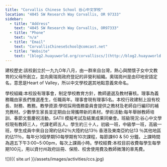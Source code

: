 ```yaml
---
title: "Corvallis Chinese School 谷心中文学校"
location: "4045 SW Research Way Corvallis, OR 97333"
sidebar:
  - title: "Address"
    text: "4045 SW Research Way Corvallis, OR97333"
  - title: "Phone"
    text: "n/a"
  - title: "Email"
    text: "CorvallisChineseSchool@comcast.net"
  - title: "Website"
    text: "[blog2.huayuworld.org/corvalliscs/](http://blog2.huayuworld.org/corvalliscs)"
---
```


建校歷史:該校創立於一九九O年八月，由一群來自台灣，熱心與關懷子女中文教育的父母所創立，並向奧瑞崗政府登記的非營利組織。奧瑞崗州是由印地安語定名，意思是Heart of Valley，所以中文學校選其地點意義來命名。

學校組織:本校設有理事會，制定學校教育方針，教師遴選及教材審核。理事為義務職由家長們推選產生，任職兩年。理事會現有理事5名。本校行政建制上設有校長、財務、教務。教學資源:學校採用僑務委員會提供之教材及老師自行編印的補充教材。少數學生家長並定期由台灣攜帶新的素材。學術活動:每年舉辦教師培訓、春節文藝慶祝活動，SATⅡ 模擬考試及結業成果同樂會。班級現況:谷心中文學校現有教師三人，代課老師五人。學生約三十人，初級一班，中級學一班，高級一班，學生成員中來自台灣約佔62％大陸約佔13％ 香港及東南亞約佔13 ％其他地區約佔11％，每年分3個學期50每學期有10次課程，每節課60 & 50 分鐘。上課時間為週五下午3:00~5:00pm，每次上課兩小時。學校經費:本校目前收費每學生每學期100元，用以資付州政府註冊、保險、校舍使用費及教師微薄的車馬費。

![]({{ site.url }}/assets/images/activities/ccs.jpg)

